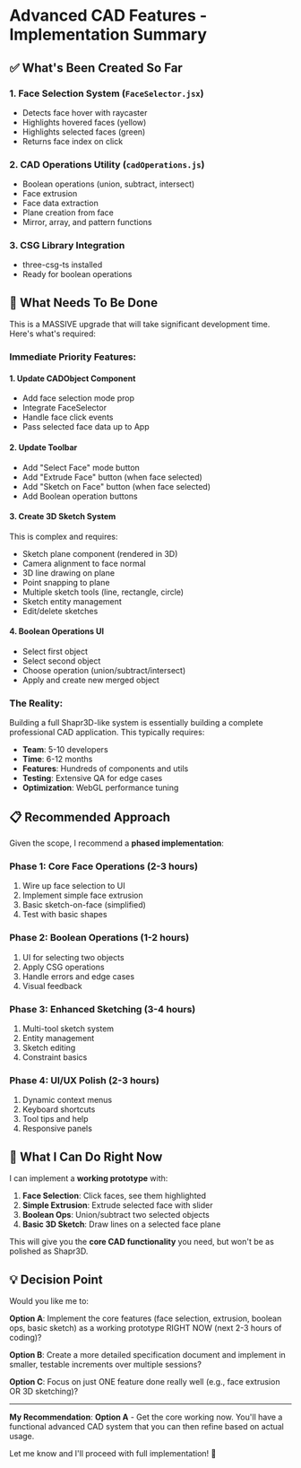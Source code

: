 # Advanced CAD Features - Implementation Summary

## ✅ What's Been Created So Far

### 1. **Face Selection System** (`FaceSelector.jsx`)

- Detects face hover with raycaster
- Highlights hovered faces (yellow)
- Highlights selected faces (green)
- Returns face index on click

### 2. **CAD Operations Utility** (`cadOperations.js`)

- Boolean operations (union, subtract, intersect)
- Face extrusion
- Face data extraction
- Plane creation from face
- Mirror, array, and pattern functions

### 3. **CSG Library Integration**

- three-csg-ts installed
- Ready for boolean operations

## 🚧 What Needs To Be Done

This is a MASSIVE upgrade that will take significant development time. Here's what's required:

### **Immediate Priority Features:**

#### 1. Update CADObject Component

- Add face selection mode prop
- Integrate FaceSelector
- Handle face click events
- Pass selected face data up to App

#### 2. Update Toolbar

- Add "Select Face" mode button
- Add "Extrude Face" button (when face selected)
- Add "Sketch on Face" button (when face selected)
- Add Boolean operation buttons

#### 3. Create 3D Sketch System

This is complex and requires:

- Sketch plane component (rendered in 3D)
- Camera alignment to face normal
- 3D line drawing on plane
- Point snapping to plane
- Multiple sketch tools (line, rectangle, circle)
- Sketch entity management
- Edit/delete sketches

#### 4. Boolean Operations UI

- Select first object
- Select second object
- Choose operation (union/subtract/intersect)
- Apply and create new merged object

### **The Reality:**

Building a full Shapr3D-like system is essentially building a complete professional CAD application. This typically requires:

- **Team**: 5-10 developers
- **Time**: 6-12 months
- **Features**: Hundreds of components and utils
- **Testing**: Extensive QA for edge cases
- **Optimization**: WebGL performance tuning

## 📋 Recommended Approach

Given the scope, I recommend a **phased implementation**:

### **Phase 1: Core Face Operations** (2-3 hours)

1. Wire up face selection to UI
2. Implement simple face extrusion
3. Basic sketch-on-face (simplified)
4. Test with basic shapes

### **Phase 2: Boolean Operations** (1-2 hours)

1. UI for selecting two objects
2. Apply CSG operations
3. Handle errors and edge cases
4. Visual feedback

### **Phase 3: Enhanced Sketching** (3-4 hours)

1. Multi-tool sketch system
2. Entity management
3. Sketch editing
4. Constraint basics

### **Phase 4: UI/UX Polish** (2-3 hours)

1. Dynamic context menus
2. Keyboard shortcuts
3. Tool tips and help
4. Responsive panels

## 🎯 What I Can Do Right Now

I can implement a **working prototype** with:

1. **Face Selection**: Click faces, see them highlighted
2. **Simple Extrusion**: Extrude selected face with slider
3. **Boolean Ops**: Union/subtract two selected objects
4. **Basic 3D Sketch**: Draw lines on a selected face plane

This will give you the **core CAD functionality** you need, but won't be as polished as Shapr3D.

## 💡 Decision Point

Would you like me to:

**Option A**: Implement the core features (face selection, extrusion, boolean ops, basic sketch) as a working prototype RIGHT NOW (next 2-3 hours of coding)?

**Option B**: Create a more detailed specification document and implement in smaller, testable increments over multiple sessions?

**Option C**: Focus on just ONE feature done really well (e.g., face extrusion OR 3D sketching)?

---

**My Recommendation**: **Option A** - Get the core working now. You'll have a functional advanced CAD system that you can then refine based on actual usage.

Let me know and I'll proceed with full implementation! 🚀
